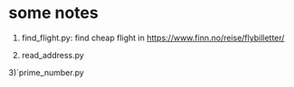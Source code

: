 # some notes
1) find_flight.py: find cheap flight in https://www.finn.no/reise/flybilletter/
 
2) read_address.py 	

 3)´prime_number.py 	
